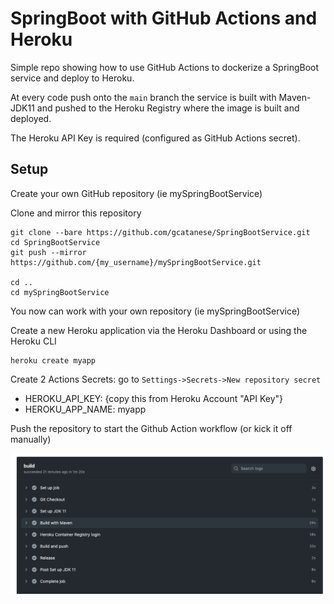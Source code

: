 # SpringBoot with GitHub Actions and Heroku

Simple repo showing how to use GitHub Actions to dockerize a SpringBoot service and deploy to Heroku.

At every code push onto the `main` branch the service is built with Maven-JDK11 and pushed to the Heroku Registry where
the image is built and deployed.

The Heroku API Key is required (configured as GitHub Actions secret).


## Setup

Create your own GitHub repository (ie mySpringBootService)

Clone and mirror this repository
```
git clone --bare https://github.com/gcatanese/SpringBootService.git
cd SpringBootService
git push --mirror https://github.com/{my_username}/mySpringBootService.git

cd ..
cd mySpringBootService
```
You now can work with your own repository (ie mySpringBootService)

Create a new Heroku application via the Heroku Dashboard or using the Heroku CLI
```
heroku create myapp
```

Create 2 Actions Secrets: go to `Settings->Secrets->New repository secret`
* HEROKU_API_KEY: {copy this from Heroku Account "API Key"}
* HEROKU_APP_NAME: myapp

Push the repository to start the Github Action workflow (or kick it off manually)

![Output of the GitHub Actions workflow](workflow.png?raw=true "GitHub Actions workflow")